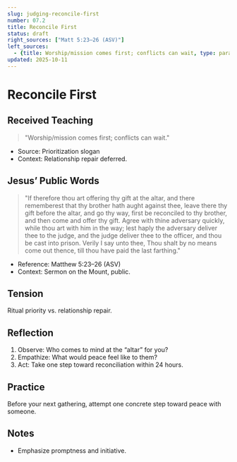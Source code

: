 ```yaml
---
slug: judging-reconcile-first
number: 07.2
title: Reconcile First
status: draft
right_sources: ["Matt 5:23–26 (ASV)"]
left_sources:
  - {title: Worship/mission comes first; conflicts can wait, type: paraphrase, permission: none}
updated: 2025-10-11
---
```


# Reconcile First

## Received Teaching
> "Worship/mission comes first; conflicts can wait."
- Source: Prioritization slogan
- Context: Relationship repair deferred.

## Jesus’ Public Words
> "If therefore thou art offering thy gift at the altar, and there rememberest that thy brother hath aught against thee, leave there thy gift before the altar, and go thy way, first be reconciled to thy brother, and then come and offer thy gift. Agree with thine adversary quickly, while thou art with him in the way; lest haply the adversary deliver thee to the judge, and the judge deliver thee to the officer, and thou be cast into prison. Verily I say unto thee, Thou shalt by no means come out thence, till thou have paid the last farthing."
- Reference: Matthew 5:23–26 (ASV)
- Context: Sermon on the Mount, public.

## Tension
Ritual priority vs. relationship repair.

## Reflection
1. Observe: Who comes to mind at the “altar” for you?
2. Empathize: What would peace feel like to them?
3. Act: Take one step toward reconciliation within 24 hours.

## Practice
Before your next gathering, attempt one concrete step toward peace with someone.

## Notes
- Emphasize promptness and initiative.